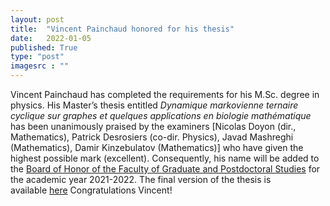 ```yaml
---
layout: post
title:  "Vincent Painchaud honored for his thesis"
date:   2022-01-05
published: True
type: "post"
imagesrc : ""
---
```


Vincent Painchaud has completed the requirements for his M.Sc. degree in physics. His Master’s thesis entitled *Dynamique markovienne ternaire cyclique sur graphes et quelques applications en biologie mathématique* has been unanimously praised by the examiners [Nicolas Doyon (dir., Mathematics), Patrick Desrosiers (co-dir. Physics), Javad Mashreghi (Mathematics), Damir Kinzebulatov (Mathematics)] who have given the highest possible mark (excellent). Consequently, his name will be added to the [Board of Honor of the Faculty of Graduate and Postdoctoral Studies](https://www.fesp.ulaval.ca/faculte/tableau-honneur) for the academic year 2021-2022. The final version of the thesis is available [here](/assets/pdf/theses/painchaud22_master.pdf) Congratulations Vincent!